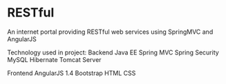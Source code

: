 # RESTful
An internet portal providing RESTful web services using SpringMVC and AngularJS

Technology used in project:
  Backend
    Java EE
    Spring MVC
    Spring Security
    MySQL
    Hibernate
    Tomcat Server
  
  Frontend
    AngularJS 1.4
    Bootstrap
    HTML
    CSS
